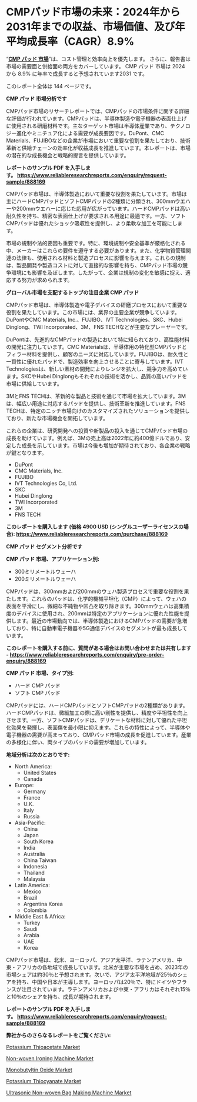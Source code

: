 <p><h1>CMPパッド市場の未来：2024年から2031年までの収益、市場価値、及び年平均成長率（CAGR）8.9%</h1></p><p>&ldquo;<strong><a href="https://www.reliableresearchreports.com/cmp-pads-r888169?utm_campaign=110&utm_medium=9&utm_source=Github&utm_content=ia&utm_term=11122024&utm_id=cmp-pads">CMP パッド 市場</a></strong>&rdquo;は、コスト管理と効率向上を優先します。 さらに、報告書は市場の需要面と供給面の両方をカバーしています。 CMP パッド 市場は 2024 から 8.9% に年率で成長すると予想されています2031 です。</p>
<p>このレポート全体は 144 ページです。</p>
<p><strong>CMP パッド 市場分析です</strong></p>
<p><p>CMPパッド市場のリサーチレポートでは、CMPパッドの市場条件に関する詳細な評価が行われています。CMPパッドは、半導体製造や電子機器の表面仕上げに使用される研磨材料です。主なターゲット市場は半導体産業であり、テクノロジー進化やミニチュア化による需要が成長要因です。DuPont、CMC Materials、FUJIBOなどの企業が市場において重要な役割を果たしており、技術革新と供給チェーンの効率化が収益成長を推進しています。本レポートは、市場の潜在的な成長機会と戦略的提言を提供しています。</p></p>
<p><strong>レポートのサンプル PDF を入手します。&nbsp;<a href="https://www.reliableresearchreports.com/enquiry/request-sample/888169?utm_campaign=110&utm_medium=9&utm_source=Github&utm_content=ia&utm_term=11122024&utm_id=cmp-pads">https://www.reliableresearchreports.com/enquiry/request-sample/888169</a></strong></p>
<p><p>CMPパッド市場は、半導体製造において重要な役割を果たしています。市場は主にハードCMPパッドとソフトCMPパッドの2種類に分類され、300mmウエハーや200mmウエハーに応じた応用が広がっています。ハードCMPパッドは高い耐久性を持ち、精密な表面仕上げが要求される用途に最適です。一方、ソフトCMPパッドは優れたショック吸収性を提供し、より柔軟な加工を可能にします。</p><p>市場の規制や法的要因も重要です。特に、環境規制や安全基準が厳格化される中、メーカーはこれらの要件を遵守する必要があります。また、化学物質管理関連の法律も、使用される材料と製造プロセスに影響を与えます。これらの規制は、製品開発や製造コストに対して直接的な影響を持ち、CMPパッド市場の競争環境にも影響を及ぼします。したがって、企業は規制の変化を敏感に捉え、適応する努力が求められます。</p></p>
<p><strong>グローバル市場を支配するトップの注目企業 CMP パッド</strong></p>
<p><p>CMPパッド市場は、半導体製造や電子デバイスの研磨プロセスにおいて重要な役割を果たしています。この市場には、業界の主要企業が競争しています。DuPontやCMC Materials, Inc.、FUJIBO、IVT Technologies、SKC、Hubei Dinglong、TWI Incorporated、3M、FNS TECHなどが主要なプレーヤーです。</p><p>DuPontは、先進的なCMPパッドの製造において特に知られており、高性能材料の開発に注力しています。CMC Materialsは、半導体用の特化型CMPパッドとフィラー材料を提供し、顧客のニーズに対応しています。FUJIBOは、耐久性と一貫性に優れたパッドで、製造効率を向上させることに寄与しています。IVT Technologiesは、新しい素材の開発によりレンジを拡大し、競争力を高めています。SKCやHubei Dinglongもそれぞれの技術を活かし、品質の高いパッドを市場に供給しています。</p><p>3MとFNS TECHは、革新的な製品と技術を通じて市場を拡大しています。3Mは、幅広い用途に対応するパッドを提供し、技術革新を推進しています。FNS TECHは、特定のニッチ市場向けのカスタマイズされたソリューションを提供しており、新たな市場機会を開拓しています。</p><p>これらの企業は、研究開発への投資や新製品の投入を通じてCMPパッド市場の成長を助けています。例えば、3Mの売上高は2022年に約400億ドルであり、安定した成長を示しています。市場は今後も増加が期待されており、各企業の戦略が鍵となります。</p></p>
<p><ul><li>DuPont</li><li>CMC Materials, Inc.</li><li>FUJIBO</li><li>IVT Technologies Co, Ltd.</li><li>SKC</li><li>Hubei Dinglong</li><li>TWI Incorporated</li><li>3M</li><li>FNS TECH</li></ul></p>
<p><strong>このレポートを購入します (価格 4900 USD (シングルユーザーライセンスの場合):&nbsp;<a href="https://www.reliableresearchreports.com/purchase/888169?utm_campaign=110&utm_medium=9&utm_source=Github&utm_content=ia&utm_term=11122024&utm_id=cmp-pads">https://www.reliableresearchreports.com/purchase/888169</a></strong></p>
<p><strong>CMP パッド セグメント分析です</strong></p>
<p><strong>CMP パッド 市場、アプリケーション別:</strong></p>
<p><ul><li>300ミリメートルウェーハ</li><li>200ミリメートルウェーハ</li></ul></p>
<p><p>CMPパッドは、300mmおよび200mmのウェハ製造プロセスで重要な役割を果たします。これらのパッドは、化学的機械平坦化（CMP）によって、ウェハの表面を平滑にし、微細な不純物や凹凸を取り除きます。300mmウェハは高集積度のデバイスに使用され、200mmは特定のアプリケーションに優れた性能を提供します。最近の市場動向では、半導体製造におけるCMPパッドの需要が急増しており、特に自動車電子機器や5G通信デバイスのセグメントが最も成長しています。</p></p>
<p><strong>このレポートを購入する前に、質問がある場合はお問い合わせまたは共有します - <a href="https://www.reliableresearchreports.com/enquiry/pre-order-enquiry/888169?utm_campaign=110&utm_medium=9&utm_source=Github&utm_content=ia&utm_term=11122024&utm_id=cmp-pads">https://www.reliableresearchreports.com/enquiry/pre-order-enquiry/888169</a></strong></p>
<p><strong>CMP パッド 市場、タイプ別:</strong></p>
<p><ul><li>ハード CMP パッド</li><li>ソフト CMP パッド</li></ul></p>
<p><p>CMPパッドには、ハードCMPパッドとソフトCMPパッドの2種類があります。ハードCMPパッドは、微細加工の際に高い剛性を提供し、精度や平坦性を向上させます。一方、ソフトCMPパッドは、デリケートな材料に対して優れた平坦化効果を発揮し、表面傷を最小限に抑えます。これらの特性によって、半導体や電子機器の需要が高まっており、CMPパッド市場の成長を促進しています。産業の多様化に伴い、両タイプのパッドの需要が増加しています。</p></p>
<p><strong>地域分析は次のとおりです:</strong></p>
<p><ul>
    <li>
        North America:
        <ul>
            <li>United States</li>
            <li>Canada</li>
        </ul>
    </li>
    <li>
        Europe:
        <ul>
            <li>Germany</li>
            <li>France</li>
            <li>U.K.</li>
            <li>Italy</li>
            <li>Russia</li>
        </ul>
    </li>
    <li>
        Asia-Pacific:
        <ul>
            <li>China</li>
            <li>Japan</li>
            <li>South Korea</li>
            <li>India</li>
            <li>Australia</li>
            <li>China Taiwan</li>
            <li>Indonesia</li>
            <li>Thailand</li>
            <li>Malaysia</li>
        </ul>
    </li>
    <li>
        Latin America:
        <ul>
            <li>Mexico</li>
            <li>Brazil</li>
            <li>Argentina Korea</li>
            <li>Colombia</li>
        </ul>
    </li>
    <li>
        Middle East & Africa:
        <ul>
            <li>Turkey</li>
            <li>Saudi</li>
            <li>Arabia</li>
            <li>UAE</li>
            <li>Korea</li>
        </ul>
    </li>
    </ul></p>
<p><p>CMPパッド市場は、北米、ヨーロッパ、アジア太平洋、ラテンアメリカ、中東・アフリカの各地域で成長しています。北米が主要な市場を占め、2023年の市場シェアは約30％と予想されます。次いで、アジア太平洋地域が25％のシェアを持ち、中国や日本が主導します。ヨーロッパは20％で、特にドイツやフランスが注目されています。ラテンアメリカおよび中東・アフリカはそれぞれ15％と10％のシェアを持ち、成長が期待されます。</p></p>
<p><strong>レポートのサンプル PDF を入手します。&nbsp;<a href="https://www.reliableresearchreports.com/enquiry/request-sample/888169?utm_campaign=110&utm_medium=9&utm_source=Github&utm_content=ia&utm_term=11122024&utm_id=cmp-pads">https://www.reliableresearchreports.com/enquiry/request-sample/888169</a></strong></p>
<p><strong>弊社からのさらなるレポートをご覧ください:</strong></p>
<p><p><a href="https://www.linkedin.com/pulse/c-hannibex-sqmmf?utm_campaign=110&utm_medium=9&utm_source=Github&utm_content=ia&utm_term=11122024&utm_id=cmp-pads">Potassium Thioacetate Market</a></p><p><a href="https://github.com/NarcisoFerry/Market-Research-Report-List-1/blob/main/non-woven-ironing-machine-market.md?utm_campaign=110&utm_medium=9&utm_source=Github&utm_content=ia&utm_term=11122024&utm_id=cmp-pads">Non-woven Ironing Machine Market</a></p><p><a href="https://www.linkedin.com/pulse/monobutyltin-oxide-market-size-expanding-rapidly-annual-growth-qkz5e?utm_campaign=110&utm_medium=9&utm_source=Github&utm_content=ia&utm_term=11122024&utm_id=cmp-pads">Monobutyltin Oxide Market</a></p><p><a href="https://www.linkedin.com/pulse/potassium-thiocyanate-market-analysis-report-2024-2031-oujxe?utm_campaign=110&utm_medium=9&utm_source=Github&utm_content=ia&utm_term=11122024&utm_id=cmp-pads">Potassium Thiocyanate Market</a></p><p><a href="https://github.com/globismark/Market-Research-Report-List-5/blob/main/ultrasonic-non-woven-bag-making-machine-market.md?utm_campaign=110&utm_medium=9&utm_source=Github&utm_content=ia&utm_term=11122024&utm_id=cmp-pads">Ultrasonic Non-woven Bag Making Machine Market</a></p></p>